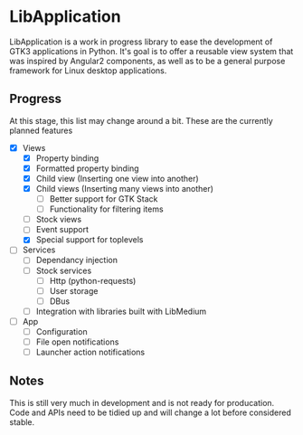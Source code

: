 # LibApplication

LibApplication is a work in progress library to ease the development of GTK3 applications in Python. It's goal is to offer a reusable view system that was inspired by Angular2 components, as well as to be a general purpose framework for Linux desktop applications.

## Progress

At this stage, this list may change around a bit. These are the currently planned features

- [x] Views
  - [x] Property binding
  - [x] Formatted property binding
  - [x] Child view (Inserting one view into another)
  - [x] Child views (Inserting many views into another)
    - [ ] Better support for GTK Stack
    - [ ] Functionality for filtering items
  - [ ] Stock views
  - [ ] Event support
  - [x] Special support for toplevels
- [ ] Services
  - [ ] Dependancy injection
  - [ ] Stock services
    - [ ] Http (python-requests)
    - [ ] User storage
    - [ ] DBus
  - [ ] Integration with libraries built with LibMedium
- [ ] App
  - [ ] Configuration
  - [ ] File open notifications
  - [ ] Launcher action notifications

## Notes

This is still very much in development and is not ready for producation. Code and APIs need to be tidied up and will change a lot before considered stable.